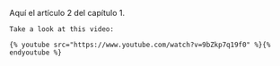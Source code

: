 Aquí el artículo 2 del capítulo 1.

```
Take a look at this video:

{% youtube src="https://www.youtube.com/watch?v=9bZkp7q19f0" %}{% endyoutube %}
```



